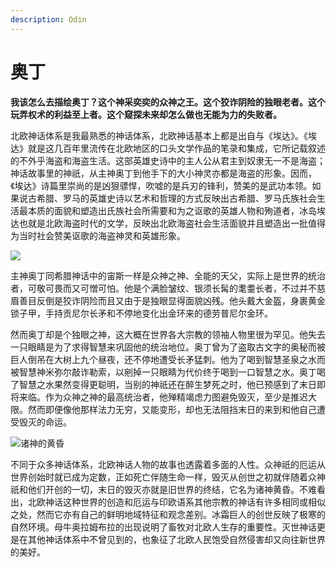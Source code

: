 ```yaml
---
description: Odin
---
```


# 奥丁

**我该怎么去描绘奥丁？这个神采奕奕的众神之王。这个狡诈阴险的独眼老者。这个玩弄权术的利益至上者。这个窥探未来却怎么做也无能为力的失败者。**

北欧神话体系是我最熟悉的神话体系，北欧神话基本上都是出自与《埃达》。《埃达》就是这几百年里流传在北欧地区的口头文学作品的笔录和集成，它所记载叙述的不外乎海盗和海盗生活。这部英雄史诗中的主人公从君主到奴隶无一不是海盗；神话故事里的神祇，从主神奥丁到他手下的大小神灵亦都是海盗的形象。因而，《埃达》诗篇里崇尚的是凶狠骠悍，吹嘘的是兵刃的锋利，赞美的是武功本领。如果说古希腊、罗马的英雄史诗以艺术和哲理的方式反映出古希腊、罗马氏族社会生活最本质的面貌和塑造出氏族社会所需要和为之讴歌的英雄人物和殉道者，冰岛埃达也就是北欧海盗时代的文学，反映出北欧海盗社会生活面貌并且塑造出一批值得为当时社会赞美讴歌的海盗神灵和英雄形象。

![](https://pic1.zhimg.com/80/v2-446fcae76d2e7e301ee8fa85d8d165ac_1440w.jpg)

主神奥丁同希腊神话中的宙斯一样是众神之神、全能的天父，实际上是世界的统治者，可敬可畏而又可憎可怕。他是个满脸皱纹、银须长髯的耄耋长者，不过并不慈眉善目反倒是狡诈阴险而且又由于是独眼显得面貌凶残。他头戴大金盔，身裹黄金锁子甲，手持贡尼尔长矛和不停地变化出金环来的德劳普尼尔金环。

然而奥丁却是个独眼之神，这大概在世界各大宗教的领袖人物里很为罕见。他失去一只眼睛是为了求得智慧来巩固他的统治地位。奥丁曾为了盗取古文字的奥秘而被巨人倒吊在大树上九个昼夜，还不停地遭受长矛猛刺。他为了喝到智慧圣泉之水而被智慧神米弥尔敲诈勒索，以剜掉一只眼睛为代价终于喝到一口智慧之水。奥丁喝了智慧之水果然变得更聪明，当别的神祇还在醉生梦死之时，他已预感到了末日即将来临。作为众神之神的最高统治者，他殚精竭虑力图避免毁灭，至少是推迟大限。然而即便像他那样法力无穷，又能变形，却也无法阻挡末日的来到和他自己遭受毁灭的命运。

![&#x8BF8;&#x795E;&#x7684;&#x9EC4;&#x660F;](https://pic3.zhimg.com/80/v2-d0c296bafd6651f49195396a63a9037a_1440w.jpg)

不同于众多神话体系，北欧神话人物的故事也透露着多面的人性。众神祇的厄运从世界创始时就已成为定数，正如死亡伴随生命一样，毁灭从创世之初就伴随着众神祇和他们开创的一切，末日的毁灭亦就是旧世界的终结，它名为诸神黄昏。不难看出，北欧神话这种世界的创造和厄运与印欧语系其他宗教的神话有许多相同或相似之处，然而它亦有自己的鲜明地域特征和观念差别。冰霜巨人的创世反映了极寒的自然环境。母牛奥拉姆布拉的出现说明了畜牧对北欧人生存的重要性。灭世神话更是在其他神话体系中不曾见到的，也象征了北欧人民饱受自然侵害却又向往新世界的美好。

